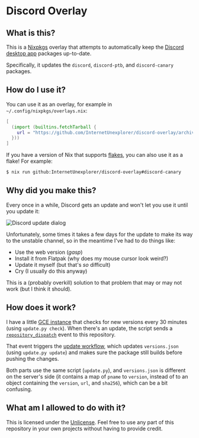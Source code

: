 # Discord Overlay

## What is this?

This is a [Nixpkgs][1] overlay that attempts to automatically keep the [Discord
desktop app][2] packages up-to-date.

Specifically, it updates the `discord`, `discord-ptb`, and `discord-canary`
packages.

## How do I use it?

You can use it as an overlay, for example in `~/.config/nixpkgs/overlays.nix`:

```nix
[
  (import (builtins.fetchTarball {
    url = "https://github.com/InternetUnexplorer/discord-overlay/archive/main.tar.gz";
  }))
]
```

If you have a version of Nix that supports [flakes][3], you can also use it as a
flake! For example:

```sh
$ nix run github:InternetUnexplorer/discord-overlay#discord-canary
```

## Why did you make this?

Every once in a while, Discord gets an update and won't let you use it until you
update it:

![Discord update dialog](https://i.postimg.cc/VLK8XvDZ/discord-update.png)

Unfortunately, some times it takes a few days for the update to make its way to
the unstable channel, so in the meantime I've had to do things like:

- Use the web version (_gasp_)
- Install it from Flatpak (why does my mouse cursor look weird?)
- Update it myself (but that's _so_ difficult)
- Cry (I usually do this anyway)

This is a (probably overkill) solution to that problem that may or may not work
(but I think it should).

## How does it work?

I have a little [GCE instance][6] that checks for new versions every 30 minutes
(using `update.py check`). When there's an update, the script sends a
[`repository_dispatch`][7] event to this repository.

That event triggers the [update workflow][4], which updates `versions.json`
(using `update.py update`) and makes sure the package still builds before
pushing the changes.

Both parts use the same script (`update.py`), and `versions.json` is different
on the server's side (it contains a map of `pname` to `version`, instead of to
an object containing the `version`, `url`, and `sha256`), which can be a bit
confusing.

## What am I allowed to do with it?

This is licensed under the [Unlicense][5]. Feel free to use any part of this
repository in your own projects without having to provide credit.

[1]: https://github.com/NixOS/nixpkgs
[2]: https://discord.com/download
[3]: https://nixos.wiki/wiki/Flakes
[4]: https://github.com/InternetUnexplorer/discord-overlay/blob/main/.github/workflows/update.yml
[5]: https://unlicense.org
[6]: https://cloud.google.com/free
[7]: https://docs.github.com/en/actions/reference/events-that-trigger-workflows#repository_dispatch
